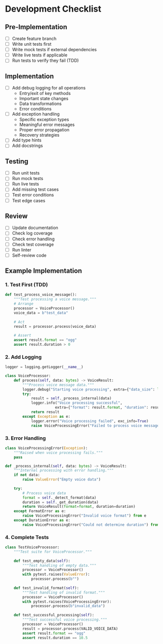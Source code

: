# Development Checklist

## Pre-Implementation
- [ ] Create feature branch
- [ ] Write unit tests first
- [ ] Write mock tests if external dependencies
- [ ] Write live tests if applicable
- [ ] Run tests to verify they fail (TDD)

## Implementation
- [ ] Add debug logging for all operations
  - Entry/exit of key methods
  - Important state changes
  - Data transformations
  - Error conditions
- [ ] Add exception handling
  - Specific exception types
  - Meaningful error messages
  - Proper error propagation
  - Recovery strategies
- [ ] Add type hints
- [ ] Add docstrings

## Testing
- [ ] Run unit tests
- [ ] Run mock tests
- [ ] Run live tests
- [ ] Add missing test cases
- [ ] Test error conditions
- [ ] Test edge cases

## Review
- [ ] Update documentation
- [ ] Check log coverage
- [ ] Check error handling
- [ ] Check test coverage
- [ ] Run linter
- [ ] Self-review code

## Example Implementation

### 1. Test First (TDD)
```python
def test_process_voice_message():
    """Test processing a voice message."""
    # Arrange
    processor = VoiceProcessor()
    voice_data = b"test_data"
    
    # Act
    result = processor.process(voice_data)
    
    # Assert
    assert result.format == "ogg"
    assert result.duration > 0
```

### 2. Add Logging
```python
logger = logging.getLogger(__name__)

class VoiceProcessor:
    def process(self, data: bytes) -> VoiceResult:
        """Process voice message data."""
        logger.debug("Starting voice processing", extra={"data_size": len(data)})
        try:
            result = self._process_internal(data)
            logger.info("Voice processing successful", 
                       extra={"format": result.format, "duration": result.duration})
            return result
        except Exception as e:
            logger.error("Voice processing failed", exc_info=True)
            raise VoiceProcessingError("Failed to process voice message") from e
```

### 3. Error Handling
```python
class VoiceProcessingError(Exception):
    """Raised when voice processing fails."""
    pass

def _process_internal(self, data: bytes) -> VoiceResult:
    """Internal processing with error handling."""
    if not data:
        raise ValueError("Empty voice data")
    
    try:
        # Process voice data
        format = self._detect_format(data)
        duration = self._get_duration(data)
        return VoiceResult(format=format, duration=duration)
    except FormatError as e:
        raise VoiceProcessingError("Invalid voice format") from e
    except DurationError as e:
        raise VoiceProcessingError("Could not determine duration") from e
```

### 4. Complete Tests
```python
class TestVoiceProcessor:
    """Test suite for VoiceProcessor."""
    
    def test_empty_data(self):
        """Test handling of empty data."""
        processor = VoiceProcessor()
        with pytest.raises(ValueError):
            processor.process(b"")
    
    def test_invalid_format(self):
        """Test handling of invalid format."""
        processor = VoiceProcessor()
        with pytest.raises(VoiceProcessingError):
            processor.process(b"invalid_data")
    
    def test_successful_processing(self):
        """Test successful voice processing."""
        processor = VoiceProcessor()
        result = processor.process(VALID_VOICE_DATA)
        assert result.format == "ogg"
        assert result.duration == 10.5
``` 